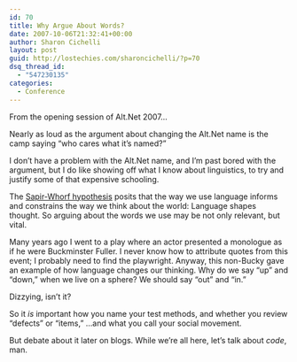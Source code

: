 ```yaml
---
id: 70
title: Why Argue About Words?
date: 2007-10-06T21:32:41+00:00
author: Sharon Cichelli
layout: post
guid: http://lostechies.com/sharoncichelli/?p=70
dsq_thread_id:
  - "547230135"
categories:
  - Conference
---
```

From the opening session of Alt.Net 2007&#8230;

Nearly as loud as the argument about changing the Alt.Net name is the camp saying &#8220;who cares what it&#8217;s named?&#8221;

I don&#8217;t have a problem with the Alt.Net name, and I&#8217;m past bored with the argument, but I do like showing off what I know about linguistics, to try and justify some of that expensive schooling.

The [Sapir-Whorf hypothesis](http://en.wikipedia.org/wiki/Sapir-Whorf_Hypothesis) posits that the way we use language informs and constrains the way we think about the world: Language shapes thought. So arguing about the words we use may be not only relevant, but vital.

Many years ago I went to a play where an actor presented a monologue as if he were Buckminster Fuller. I never know how to attribute quotes from this event; I probably need to find the playwright. Anyway, this non-Bucky gave an example of how language changes our thinking. Why do we say &#8220;up&#8221; and &#8220;down,&#8221; when we live on a sphere? We should say &#8220;out&#8221; and &#8220;in.&#8221;

Dizzying, isn&#8217;t it?

So it _is_ important how you name your test methods, and whether you review &#8220;defects&#8221; or &#8220;items,&#8221; &#8230;and what you call your social movement.

But debate about it later on blogs. While we&#8217;re all here, let&#8217;s talk about _code_, man.